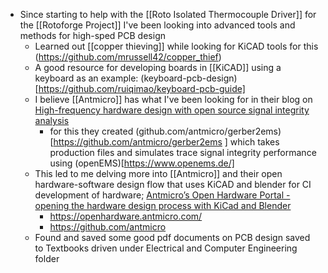 - Since starting to help with the [[Roto Isolated Thermocouple Driver]] for the [[Rotoforge Project]] I've been looking into advanced tools and methods for high-sped PCB design
	- Learned out [[copper thieving]] while looking for KiCAD tools for this (https://github.com/mrussell42/copper_thief)
	- A good resource for developing boards in [[KiCAD]] using a keyboard as an example: (keyboard-pcb-design)[https://github.com/ruiqimao/keyboard-pcb-guide]
	- I believe [[Antmicro]] has what I've been looking for in their blog on [High-frequency hardware design with open source signal integrity analysis](https://antmicro.com/blog/2023/11/open-source-signal-integrity-analysis/)
		- for this they created (github.com/antmicro/gerber2ems)[https://github.com/antmicro/gerber2ems ] which takes production files and simulates trace signal integrity performance using (openEMS)[https://www.openems.de/]
	- This led to me delving more into [[Antmicro]] and their open hardware-software design flow that uses KiCAD and blender for CI development of hardware; [Antmicro’s Open Hardware Portal - opening the hardware design process with KiCad and Blender](https://antmicro.com/blog/2023/04/open-hardware-portal/)
		- https://openhardware.antmicro.com/
		- https://github.com/antmicro
	- Found and saved some good pdf documents on PCB design saved to Textbooks driven under Electrical and Computer Engineering folder
